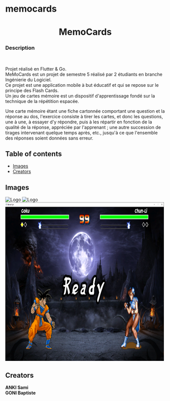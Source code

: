 # memocards



  <h1 align="center">MemoCards</h1>

  <p align="center">
    <h3>Description</h3>
    <br>
    <p>
    Projet réalisé en Flutter & Go.<br>
    MeMoCards est un projet de semestre 5 réalisé par 2 étudiants en branche Ingénierie du Logiciel.<br>
    Ce projet est une application mobile à but éducatif et qui se repose sur le principe des Flash Cards.<br>
   Un jeu de cartes mémoire est un dispositif d'apprentissage fondé sur la technique de la répétition espacée.

   Une carte mémoire étant une fiche cartonnée comportant une question et la réponse au dos, l'exercice consiste à tirer les cartes, et donc les questions, une à une, à essayer d'y répondre, puis à les répartir en fonction de la qualité de la réponse, appréciée par l'apprenant ; une autre succession de tirages intervenant quelque temps après, etc., jusqu'à ce que l'ensemble des réponses soient données sans erreur.
    </p>
    
  </p>
</p>


## Table of contents


- [Images](#images)
- [Creators](#creators)





## Images

 <img src="https://raw.githubusercontent.com/ankisami/UltimateFight/master/DemoImages/img_connexion.png" alt="Logo" width=500 height=500>

<img src="https://raw.githubusercontent.com/ankisami/UltimateFight/master/DemoImages/img_Menu.png" alt="Logo" width=500 height=500>
 
  <img src="https://raw.githubusercontent.com/ankisami/UltimateFight/master/DemoImages/img_ReadyGame.png" alt="Logo" width=500 height=500>


 
 
## Creators

**ANKI Sami** <br>
**GONI Baptiste** <br>







